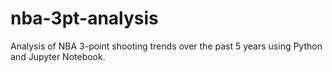 # nba-3pt-analysis
Analysis of NBA 3-point shooting trends over the past 5 years using Python and Jupyter Notebook.

